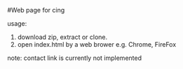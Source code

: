 #Web page for cing

usage:
1. download zip, extract
    or clone.
2. open index.html by a web brower e.g. Chrome, FireFox

note:
contact link is currently not implemented